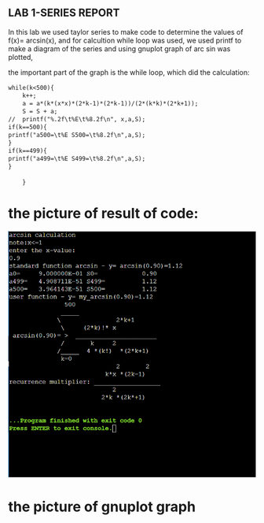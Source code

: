 ## LAB 1-SERIES REPORT 
In this lab we used taylor series to make code to determine the values of f(x)= arcsin(x), and for calcultion while loop was used, we used printf to make a diagram of the series
and using gnuplot graph of arc sin was plotted,

the important part of the graph is the while loop, which did the calculation:

``` 
while(k<500){
	k++;
	a = a*(k*(x*x)*(2*k-1)*(2*k-1))/(2*(k*k)*(2*k+1));
	S = S + a;
//	printf("%.2f\t%E\t%8.2f\n", x,a,S);
if(k==500){
printf("a500=\t%E S500=\t%8.2f\n",a,S);
}
if(k==499){
printf("a499=\t%E S499=\t%8.2f\n",a,S);
}       

	}

``` 
# the  picture of result of code:
![](https://github.com/akaashv/RTR105/blob/main/lab%20work/lab1/LW1%20results.png)

# the picture of gnuplot graph






